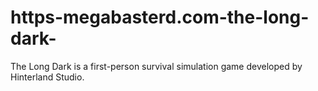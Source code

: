 # https-megabasterd.com-the-long-dark-
The Long Dark is a first-person survival simulation game developed by Hinterland Studio. 
